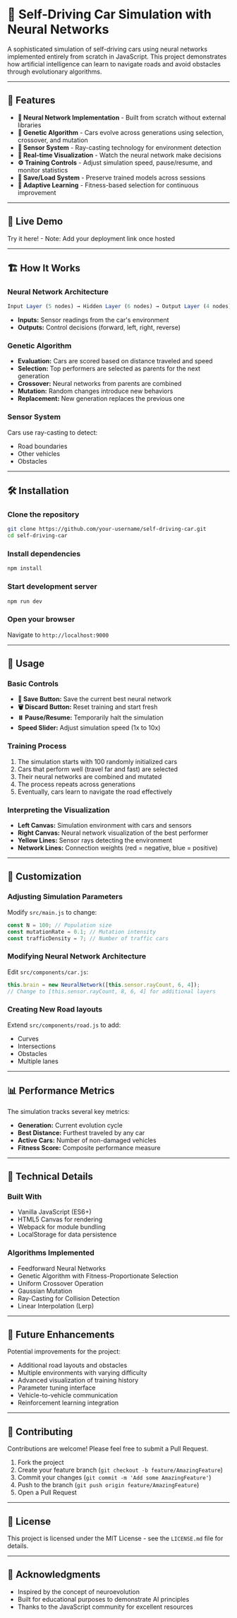 # 🚗 Self-Driving Car Simulation with Neural Networks

A sophisticated simulation of self-driving cars using neural networks implemented entirely from scratch in JavaScript. This project demonstrates how artificial intelligence can learn to navigate roads and avoid obstacles through evolutionary algorithms.

---

## 🌟 Features

- **🤖 Neural Network Implementation** - Built from scratch without external libraries
- **🧬 Genetic Algorithm** - Cars evolve across generations using selection, crossover, and mutation
- **📡 Sensor System** - Ray-casting technology for environment detection
- **👀 Real-time Visualization** - Watch the neural network make decisions
- **⚙️ Training Controls** - Adjust simulation speed, pause/resume, and monitor statistics
- **💾 Save/Load System** - Preserve trained models across sessions
- **🎯 Adaptive Learning** - Fitness-based selection for continuous improvement

---

## 🚀 Live Demo

Try it here\! - Note: Add your deployment link once hosted

---

## 🏗️ How It Works

### Neural Network Architecture

```javascript
Input Layer (5 nodes) → Hidden Layer (6 nodes) → Output Layer (4 nodes)
```

- **Inputs:** Sensor readings from the car's environment
- **Outputs:** Control decisions (forward, left, right, reverse)

### Genetic Algorithm

- **Evaluation:** Cars are scored based on distance traveled and speed
- **Selection:** Top performers are selected as parents for the next generation
- **Crossover:** Neural networks from parents are combined
- **Mutation:** Random changes introduce new behaviors
- **Replacement:** New generation replaces the previous one

### Sensor System

Cars use ray-casting to detect:

- Road boundaries
- Other vehicles
- Obstacles

---

## 🛠️ Installation

### Clone the repository

```bash
git clone https://github.com/your-username/self-driving-car.git
cd self-driving-car
```

### Install dependencies

```bash
npm install
```

### Start development server

```bash
npm run dev
```

### Open your browser

Navigate to `http://localhost:9000`

---

## 📖 Usage

### Basic Controls

- **💾 Save Button:** Save the current best neural network
- **🗑️ Discard Button:** Reset training and start fresh
- **⏸️ Pause/Resume:** Temporarily halt the simulation
- **Speed Slider:** Adjust simulation speed (1x to 10x)

### Training Process

1.  The simulation starts with 100 randomly initialized cars
2.  Cars that perform well (travel far and fast) are selected
3.  Their neural networks are combined and mutated
4.  The process repeats across generations
5.  Eventually, cars learn to navigate the road effectively

### Interpreting the Visualization

- **Left Canvas:** Simulation environment with cars and sensors
- **Right Canvas:** Neural network visualization of the best performer
- **Yellow Lines:** Sensor rays detecting the environment
- **Network Lines:** Connection weights (red = negative, blue = positive)

---

## 🧪 Customization

### Adjusting Simulation Parameters

Modify `src/main.js` to change:

```javascript
const N = 100; // Population size
const mutationRate = 0.1; // Mutation intensity
const trafficDensity = 7; // Number of traffic cars
```

### Modifying Neural Network Architecture

Edit `src/components/car.js`:

```javascript
this.brain = new NeuralNetwork([this.sensor.rayCount, 6, 4]);
// Change to [this.sensor.rayCount, 8, 6, 4] for additional layers
```

### Creating New Road layouts

Extend `src/components/road.js` to add:

- Curves
- Intersections
- Obstacles
- Multiple lanes

---

## 📊 Performance Metrics

The simulation tracks several key metrics:

- **Generation:** Current evolution cycle
- **Best Distance:** Furthest traveled by any car
- **Active Cars:** Number of non-damaged vehicles
- **Fitness Score:** Composite performance measure

---

## 🔧 Technical Details

### Built With

- Vanilla JavaScript (ES6+)
- HTML5 Canvas for rendering
- Webpack for module bundling
- LocalStorage for data persistence

### Algorithms Implemented

- Feedforward Neural Networks
- Genetic Algorithm with Fitness-Proportionate Selection
- Uniform Crossover Operation
- Gaussian Mutation
- Ray-Casting for Collision Detection
- Linear Interpolation (Lerp)

---

## 🚦 Future Enhancements

Potential improvements for the project:

- Additional road layouts and obstacles
- Multiple environments with varying difficulty
- Advanced visualization of training history
- Parameter tuning interface
- Vehicle-to-vehicle communication
- Reinforcement learning integration

---

## 🤝 Contributing

Contributions are welcome\! Please feel free to submit a Pull Request.

1.  Fork the project
2.  Create your feature branch (`git checkout -b feature/AmazingFeature`)
3.  Commit your changes (`git commit -m 'Add some AmazingFeature'`)
4.  Push to the branch (`git push origin feature/AmazingFeature`)
5.  Open a Pull Request

---

## 📜 License

This project is licensed under the MIT License - see the `LICENSE.md` file for details.

---

## 🙏 Acknowledgments

- Inspired by the concept of neuroevolution
- Built for educational purposes to demonstrate AI principles
- Thanks to the JavaScript community for excellent resources
